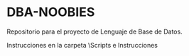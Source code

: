 # DBA-NOOBIES
Repositorio para el proyecto de Lenguaje de Base de Datos.

Instrucciones en la carpeta \Scripts e Instrucciones